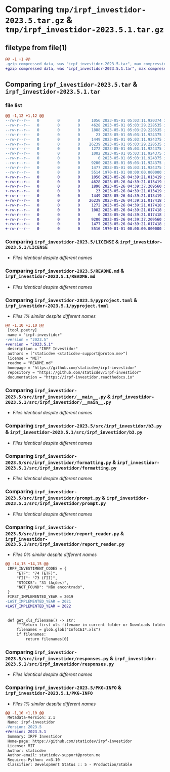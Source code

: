 # Comparing `tmp/irpf_investidor-2023.5.tar.gz` & `tmp/irpf_investidor-2023.5.1.tar.gz`

## filetype from file(1)

```diff
@@ -1 +1 @@
-gzip compressed data, was "irpf_investidor-2023.5.tar", max compression
+gzip compressed data, was "irpf_investidor-2023.5.1.tar", max compression
```

## Comparing `irpf_investidor-2023.5.tar` & `irpf_investidor-2023.5.1.tar`

### file list

```diff
@@ -1,12 +1,12 @@
--rw-r--r--   0        0        0     1056 2023-05-01 05:03:11.920374 irpf_investidor-2023.5/LICENSE
--rw-r--r--   0        0        0     4628 2023-05-01 05:03:29.228535 irpf_investidor-2023.5/README.md
--rw-r--r--   0        0        0     1888 2023-05-01 05:03:29.228535 irpf_investidor-2023.5/pyproject.toml
--rw-r--r--   0        0        0       23 2023-05-01 05:03:11.924375 irpf_investidor-2023.5/src/irpf_investidor/__init__.py
--rw-r--r--   0        0        0     1449 2023-05-01 05:03:11.924375 irpf_investidor-2023.5/src/irpf_investidor/__main__.py
--rw-r--r--   0        0        0    26239 2023-05-01 05:03:29.228535 irpf_investidor-2023.5/src/irpf_investidor/b3.py
--rw-r--r--   0        0        0     1272 2023-05-01 05:03:11.924375 irpf_investidor-2023.5/src/irpf_investidor/formatting.py
--rw-r--r--   0        0        0     1002 2023-05-01 05:03:11.924375 irpf_investidor-2023.5/src/irpf_investidor/prompt.py
--rw-r--r--   0        0        0        0 2023-05-01 05:03:11.924375 irpf_investidor-2023.5/src/irpf_investidor/py.typed
--rw-r--r--   0        0        0     9200 2023-05-01 05:03:11.924375 irpf_investidor-2023.5/src/irpf_investidor/report_reader.py
--rw-r--r--   0        0        0     1477 2023-05-01 05:03:11.924375 irpf_investidor-2023.5/src/irpf_investidor/responses.py
--rw-r--r--   0        0        0     5514 1970-01-01 00:00:00.000000 irpf_investidor-2023.5/PKG-INFO
+-rw-r--r--   0        0        0     1056 2023-05-26 04:39:21.013419 irpf_investidor-2023.5.1/LICENSE
+-rw-r--r--   0        0        0     4628 2023-05-26 04:39:21.013419 irpf_investidor-2023.5.1/README.md
+-rw-r--r--   0        0        0     1890 2023-05-26 04:39:37.209560 irpf_investidor-2023.5.1/pyproject.toml
+-rw-r--r--   0        0        0       23 2023-05-26 04:39:21.013419 irpf_investidor-2023.5.1/src/irpf_investidor/__init__.py
+-rw-r--r--   0        0        0     1449 2023-05-26 04:39:21.013419 irpf_investidor-2023.5.1/src/irpf_investidor/__main__.py
+-rw-r--r--   0        0        0    26239 2023-05-26 04:39:21.017418 irpf_investidor-2023.5.1/src/irpf_investidor/b3.py
+-rw-r--r--   0        0        0     1272 2023-05-26 04:39:21.017418 irpf_investidor-2023.5.1/src/irpf_investidor/formatting.py
+-rw-r--r--   0        0        0     1002 2023-05-26 04:39:21.017418 irpf_investidor-2023.5.1/src/irpf_investidor/prompt.py
+-rw-r--r--   0        0        0        0 2023-05-26 04:39:21.017418 irpf_investidor-2023.5.1/src/irpf_investidor/py.typed
+-rw-r--r--   0        0        0     9200 2023-05-26 04:39:37.209560 irpf_investidor-2023.5.1/src/irpf_investidor/report_reader.py
+-rw-r--r--   0        0        0     1477 2023-05-26 04:39:21.017418 irpf_investidor-2023.5.1/src/irpf_investidor/responses.py
+-rw-r--r--   0        0        0     5516 1970-01-01 00:00:00.000000 irpf_investidor-2023.5.1/PKG-INFO
```

### Comparing `irpf_investidor-2023.5/LICENSE` & `irpf_investidor-2023.5.1/LICENSE`

 * *Files identical despite different names*

### Comparing `irpf_investidor-2023.5/README.md` & `irpf_investidor-2023.5.1/README.md`

 * *Files identical despite different names*

### Comparing `irpf_investidor-2023.5/pyproject.toml` & `irpf_investidor-2023.5.1/pyproject.toml`

 * *Files 1% similar despite different names*

```diff
@@ -1,10 +1,10 @@
 [tool.poetry]
 name = "irpf-investidor"
-version = "2023.5"
+version = "2023.5.1"
 description = "IRPF Investidor"
 authors = ["staticdev <staticdev-support@proton.me>"]
 license = "MIT"
 readme = "README.md"
 homepage = "https://github.com/staticdev/irpf-investidor"
 repository = "https://github.com/staticdev/irpf-investidor"
 documentation = "https://irpf-investidor.readthedocs.io"
```

### Comparing `irpf_investidor-2023.5/src/irpf_investidor/__main__.py` & `irpf_investidor-2023.5.1/src/irpf_investidor/__main__.py`

 * *Files identical despite different names*

### Comparing `irpf_investidor-2023.5/src/irpf_investidor/b3.py` & `irpf_investidor-2023.5.1/src/irpf_investidor/b3.py`

 * *Files identical despite different names*

### Comparing `irpf_investidor-2023.5/src/irpf_investidor/formatting.py` & `irpf_investidor-2023.5.1/src/irpf_investidor/formatting.py`

 * *Files identical despite different names*

### Comparing `irpf_investidor-2023.5/src/irpf_investidor/prompt.py` & `irpf_investidor-2023.5.1/src/irpf_investidor/prompt.py`

 * *Files identical despite different names*

### Comparing `irpf_investidor-2023.5/src/irpf_investidor/report_reader.py` & `irpf_investidor-2023.5.1/src/irpf_investidor/report_reader.py`

 * *Files 0% similar despite different names*

```diff
@@ -14,15 +14,15 @@
 IRPF_INVESTIMENT_CODES = {
     "ETF": "74 (ETF)",
     "FII": "73 (FII)",
     "STOCKS": "31 (Ações)",
     "NOT_FOUND": "Não encontrado",
 }
 FIRST_IMPLEMENTED_YEAR = 2019
-LAST_IMPLEMENTED_YEAR = 2021
+LAST_IMPLEMENTED_YEAR = 2022
 
 
 def get_xls_filename() -> str:
     """Return first xls filename in current folder or Downloads folder."""
     filenames = glob.glob("InfoCEI*.xls")
     if filenames:
         return filenames[0]
```

### Comparing `irpf_investidor-2023.5/src/irpf_investidor/responses.py` & `irpf_investidor-2023.5.1/src/irpf_investidor/responses.py`

 * *Files identical despite different names*

### Comparing `irpf_investidor-2023.5/PKG-INFO` & `irpf_investidor-2023.5.1/PKG-INFO`

 * *Files 1% similar despite different names*

```diff
@@ -1,10 +1,10 @@
 Metadata-Version: 2.1
 Name: irpf-investidor
-Version: 2023.5
+Version: 2023.5.1
 Summary: IRPF Investidor
 Home-page: https://github.com/staticdev/irpf-investidor
 License: MIT
 Author: staticdev
 Author-email: staticdev-support@proton.me
 Requires-Python: >=3.10
 Classifier: Development Status :: 5 - Production/Stable
```

